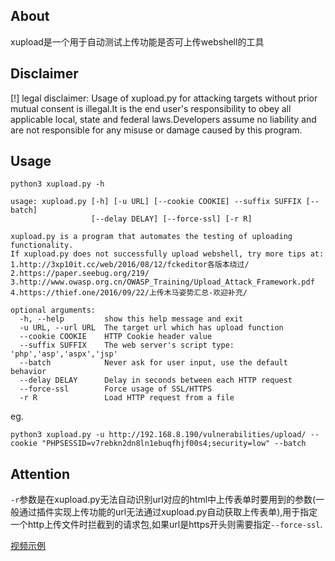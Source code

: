 ## About

xupload是一个用于自动测试上传功能是否可上传webshell的工具

## Disclaimer

[!] legal disclaimer: Usage of xupload.py for attacking targets without prior mutual consent is illegal.It is the end user's responsibility to obey all applicable local, state and federal laws.Developers assume no liability and are not responsible for any misuse or damage caused by this program.

## Usage

```
python3 xupload.py -h

usage: xupload.py [-h] [-u URL] [--cookie COOKIE] --suffix SUFFIX [--batch]
                  [--delay DELAY] [--force-ssl] [-r R]

xupload.py is a program that automates the testing of uploading functionality.
If xupload.py does not successfully upload webshell, try more tips at:
1.http://3xp10it.cc/web/2016/08/12/fckeditor各版本绕过/
2.https://paper.seebug.org/219/
3.http://www.owasp.org.cn/OWASP_Training/Upload_Attack_Framework.pdf
4.https://thief.one/2016/09/22/上传木马姿势汇总-欢迎补充/

optional arguments:
  -h, --help         show this help message and exit
  -u URL, --url URL  The target url which has upload function
  --cookie COOKIE    HTTP Cookie header value
  --suffix SUFFIX    The web server's script type: 'php','asp','aspx','jsp'
  --batch            Never ask for user input, use the default behavior
  --delay DELAY      Delay in seconds between each HTTP request
  --force-ssl        Force usage of SSL/HTTPS
  -r R               Load HTTP request from a file
```

eg.

`python3 xupload.py -u http://192.168.8.190/vulnerabilities/upload/ --cookie "PHPSESSID=v7rebkn2dn8ln1ebuqfhjf00s4;security=low" --batch`


## Attention

`-r`参数是在xupload.py无法自动识别url对应的html中上传表单时要用到的参数(一般通过插件实现上传功能的url无法通过xupload.py自动获取上传表单),用于指定一个http上传文件时拦截到的请求包,如果url是https开头则需要指定`--force-ssl`.

<a target="_blank" href="http://oiqwnrsx4.bkt.clouddn.com/xupload.mov">视频示例</a>
